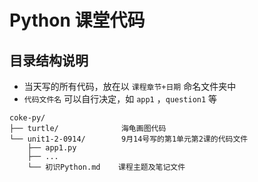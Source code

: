 # Python 课堂代码

## 目录结构说明

- 当天写的所有代码，放在以 `课程章节+日期` 命名文件夹中<br/>
- `代码文件名` 可以自行决定，如 `app1` ，`question1` 等

```text
coke-py/
├── turtle/              海龟画图代码
└── unit1-2-0914/        9月14号写的第1单元第2课的代码文件
    ├── app1.py
    ├── ...
    └── 初识Python.md    课程主题及笔记文件
```